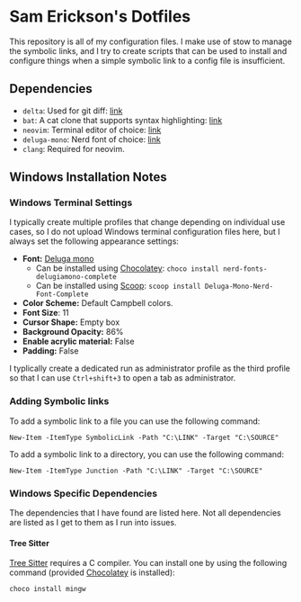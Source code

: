 # Sam Erickson's Dotfiles

This repository is all of my configuration files.
I make use of stow to manage the symbolic links, and I try to create
scripts that can be used to install and configure things when a simple
symbolic link to a config file is insufficient.

## Dependencies

- `delta`: Used for git diff: [link](https://github.com/dandavison/delta)
- `bat`: A cat clone that supports syntax highlighting: [link](https://github.com/sharkdp/bat)
- `neovim`: Terminal editor of choice: [link](https://neovim.io/)
- `deluga-mono`: Nerd font of choice: [link](https://github.com/adam7/delugia-code)
- `clang`: Required for neovim.

## Windows Installation Notes

### Windows Terminal Settings

I typically create multiple profiles that change depending on individual use
cases, so I do not upload Windows terminal configuration files here, but I
always set the following appearance settings:

- **Font:** [Deluga mono](https://github.com/adam7/delugia-code)
    - Can be installed using [Chocolatey](https://chocolatey.org/install):
    `choco install nerd-fonts-delugiamono-complete`
    - Can be installed using [Scoop](https://scoop.sh/):
    `scoop install Deluga-Mono-Nerd-Font-Complete`
- **Color Scheme:** Default Campbell colors.
- **Font Size**: 11
- **Cursor Shape:** Empty box
- **Background Opacity:** 86%
- **Enable acrylic material:** False
- **Padding:** False

I typlically create a dedicated run as administrator profile as the third
profile so that I can use `Ctrl+shift+3` to open a tab as administrator.

### Adding Symbolic links

To add a symbolic link to a file you can use the following command:

```pwsh
New-Item -ItemType SymbolicLink -Path "C:\LINK" -Target "C:\SOURCE"
```

To add a symbolic link to a directory, you can use the following command:

```pwsh
New-Item -ItemType Junction -Path "C:\LINK" -Target "C:\SOURCE"
```

### Windows Specific Dependencies

The dependencies that I have found are listed here. Not all dependencies are
listed as I get to them as I run into issues.

#### Tree Sitter

[Tree Sitter](https://github.com/nvim-treesitter/nvim-treesitter/wiki/Windows-support)
requires a C compiler. You can install one by using the following command (provided
[Chocolatey](https://chocolatey.org/install) is installed):

```bash
choco install mingw
```
